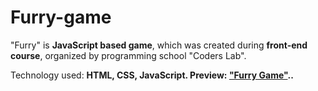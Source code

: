 # Furry-game
"Furry" is <strong>JavaScript based game</strong>, which was created during <strong>front-end course</strong>, organized by programming school "Coders Lab".

Technology used: <strong>HTML, CSS, JavaScript. Preview: <a href="">"Furry Game"</a>..
